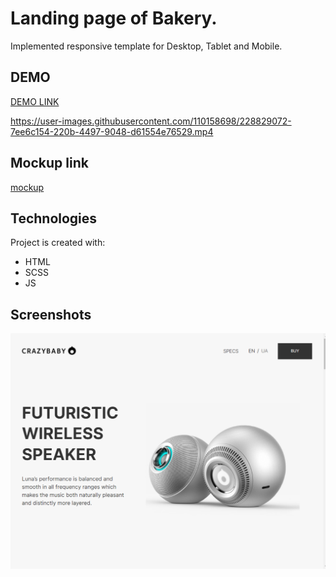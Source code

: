 # Landing page of Bakery.
Implemented responsive template for Desktop, Tablet and Mobile.

## DEMO
[DEMO LINK](https://ir-ra.github.io/Kickstarter-landing/)


https://user-images.githubusercontent.com/110158698/228829072-7ee6c154-220b-4497-9048-d61554e76529.mp4


## Mockup link
[mockup](https://www.figma.com/file/Ujp7bCFuvuJlkn8TSbQPSZ/Kickstarter_FE-students?node-id=19655-32&t=kldUBJZn1gJlC2xz-0)

## Technologies
Project is created with:
* HTML
* SCSS
* JS

## Screenshots
![screenshots](./src/images/screenshots/Screenshot_1.png)

